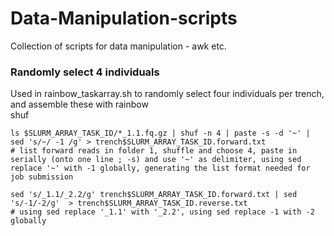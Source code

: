 # Data-Manipulation-scripts
Collection of scripts for data manipulation - awk etc.   

   
### Randomly select 4 individuals  
Used in rainbow_taskarray.sh to randomly select four individuals per trench, and assemble these with rainbow  
   shuf  
   
```
ls $SLURM_ARRAY_TASK_ID/*_1.1.fq.gz | shuf -n 4 | paste -s -d '~' | sed 's/~/ -1 /g' > trench$SLURM_ARRAY_TASK_ID.forward.txt
# list forward reads in folder 1, shuffle and choose 4, paste in serially (onto one line ; -s) and use '~' as delimiter, using sed replace '~' with -1 globally, generating the list format needed for job submission

sed 's/_1.1/_2.2/g' trench$SLURM_ARRAY_TASK_ID.forward.txt | sed 's/-1/-2/g'  > trench$SLURM_ARRAY_TASK_ID.reverse.txt
# using sed replace '_1.1' with '_2.2', using sed replace -1 with -2 globally
```

